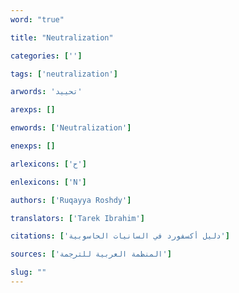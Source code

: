 ```yaml
---
word: "true"

title: "Neutralization"

categories: ['']

tags: ['neutralization']

arwords: 'تحييد'

arexps: []

enwords: ['Neutralization']

enexps: []

arlexicons: ['ح']

enlexicons: ['N']

authors: ['Ruqayya Roshdy']

translators: ['Tarek Ibrahim']

citations: ['دليل أكسفورد في السانيات الحاسوبية']

sources: ['المنظمة العربية للترجمة']

slug: ""
---
```

